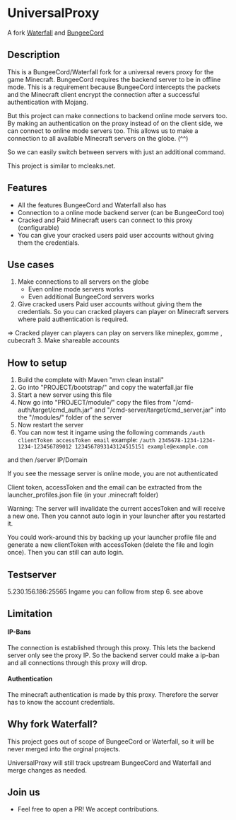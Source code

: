 # UniversalProxy

A fork [Waterfall](https://github.com/WaterfallMC/Waterfall) and
[BungeeCord](https://github.com/SpigotMC/BungeeCord)

## Description

This is a BungeeCord/Waterfall fork for a universal revers proxy for the game
Minecraft. BungeeCord requires the backend server to be in offline mode. This
is a requirement because BungeeCord intercepts the packets and the Minecraft
client encrypt the connection after a successful authentication with Mojang.

But this project can make connections to backend online mode servers too. By
making an authentication on the proxy instead of on the client side, we can
connect to online mode servers too. This allows us to make a connection to all
available Minecraft servers on the globe. (^^)

So we can easily switch between servers with just an additional command.

This project is similar to mcleaks.net.

## Features

* All the features BungeeCord and Waterfall also has
* Connection to a online mode backend server (can be BungeeCord too)
* Cracked and Paid Minecraft users can connect to this proxy (configurable)
* You can give your cracked users paid user accounts without giving them
  the credentials.

## Use cases

1. Make connections to all servers on the globe
    * Even online mode servers works
    * Even additional BungeeCord servers works
2. Give cracked users Paid user accounts without giving them
  the credentials. So you can cracked players can player on Minecraft servers
  where paid authentication is required.

  => Cracked player can players can play on servers like mineplex, gomme
  , cubecraft
3. Make shareable accounts

## How to setup

1. Build the complete with Maven "mvn clean install"
2. Go into "PROJECT/bootstrap/" and copy the waterfall.jar file
3. Start a new server using this file
4. Now go into "PROJECT/module/" copy the files from
"/cmd-auth/target/cmd_auth.jar" and "/cmd-server/target/cmd_server.jar"
into the "/modules/" folder of the server
5. Now restart the server
6. You can now test it ingame using the following commands
```/auth clientToken accessToken email```
example:
```/auth 2345678-1234-1234-1234-123456789012 1234567893143124515151 example@example.com```

and then /server IP/Domain

If you see the message server is online mode, you are not authenticated

Client token, accessToken and the email can be extracted from the
launcher_profiles.json file (in your .minecraft folder)

Warning: The server will invalidate the current accesToken and will receive
a new one. Then you cannot auto login in your launcher after you restarted it.

You could work-around this by backing up your launcher profile file and generate
a new clientToken with accessToken (delete the file and login once). Then you
can still can auto login.

## Testserver

5.230.156.186:25565
Ingame you can follow from step 6. see above

## Limitation

#### IP-Bans

The connection is established through this proxy. This lets the backend server
only see the proxy IP. So the backend server could make a ip-ban and all
connections through this proxy will drop.

#### Authentication

The minecraft authentication is made by this proxy. Therefore the server has
to know the account credentials.

## Why fork Waterfall?

This project goes out of scope of BungeeCord or Waterfall, so it will be never
merged into the orginal projects.

UniversalProxy will still track upstream BungeeCord and Waterfall and merge
changes as needed.

## Join us

* Feel free to open a PR! We accept contributions.
